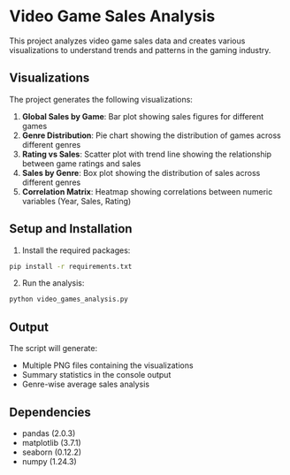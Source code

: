 # Video Game Sales Analysis

This project analyzes video game sales data and creates various visualizations to understand trends and patterns in the gaming industry.

## Visualizations

The project generates the following visualizations:

1. **Global Sales by Game**: Bar plot showing sales figures for different games
2. **Genre Distribution**: Pie chart showing the distribution of games across different genres
3. **Rating vs Sales**: Scatter plot with trend line showing the relationship between game ratings and sales
4. **Sales by Genre**: Box plot showing the distribution of sales across different genres
5. **Correlation Matrix**: Heatmap showing correlations between numeric variables (Year, Sales, Rating)

## Setup and Installation

1. Install the required packages:
```bash
pip install -r requirements.txt
```

2. Run the analysis:
```bash
python video_games_analysis.py
```

## Output

The script will generate:
- Multiple PNG files containing the visualizations
- Summary statistics in the console output
- Genre-wise average sales analysis

## Dependencies

- pandas (2.0.3)
- matplotlib (3.7.1)
- seaborn (0.12.2)
- numpy (1.24.3)
